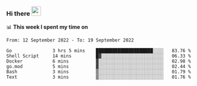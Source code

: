 ### Hi there <a href="https://www.gautamkrishnar.com/"><img src="https://media.giphy.com/media/hvRJCLFzcasrR4ia7z/giphy.gif" width="25px"></a>

📊 **This week I spent my time on**

<!--START_SECTION:waka-->

```text
From: 12 September 2022 - To: 19 September 2022

Go               3 hrs 5 mins    █████████████████████░░░░   83.76 %
Shell Script     14 mins         █▓░░░░░░░░░░░░░░░░░░░░░░░   06.33 %
Docker           6 mins          ▓░░░░░░░░░░░░░░░░░░░░░░░░   02.98 %
go.mod           5 mins          ▓░░░░░░░░░░░░░░░░░░░░░░░░   02.44 %
Bash             3 mins          ▒░░░░░░░░░░░░░░░░░░░░░░░░   01.79 %
Text             3 mins          ▒░░░░░░░░░░░░░░░░░░░░░░░░   01.76 %
```

<!--END_SECTION:waka-->
